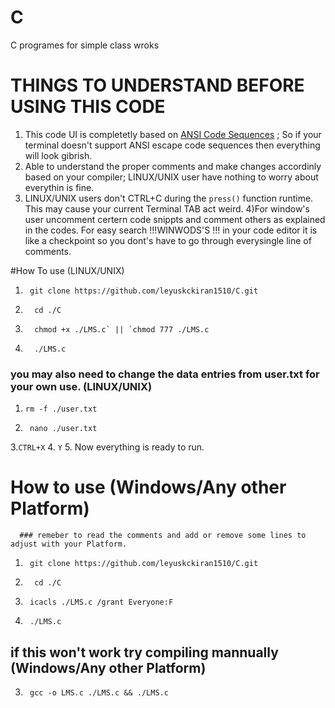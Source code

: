# C
C programes for simple class wroks

# THINGS TO UNDERSTAND BEFORE USING THIS CODE
1) This code UI is completetly based on [ANSI Code Sequences](https://en.wikipedia.org/wiki/ANSI_escape_code) ; So if your terminal doesn't support
ANSI escape code sequences then everything will look  gibrish.
2) Able to understand the proper comments and make changes accordinly based on your compiler; LINUX/UNIX user have nothing to worry about everythin is fine.
3) LINUX/UNIX users don't CTRL+C during the `press()` function runtime. This may cause your current Terminal TAB act weird.
4)For window's user uncomment certern code snippts and comment others as explained in the codes. For easy search
       !!!WINWODS'S !!!
in your code editor it is like a checkpoint so you dont's have to go through everysingle line of comments.

#How To use (LINUX/UNIX)
1.      git clone https://github.com/leyuskckiran1510/C.git
2.       cd ./C
3.       chmod +x ./LMS.c` || `chmod 777 ./LMS.c
4.       ./LMS.c

### you may also need to change the data entries from user.txt for your own use. (LINUX/UNIX)
1.     rm -f ./user.txt
2.      nano ./user.txt
3.`CTRL+X`
4. `Y`
5. Now everything is ready to run.


# How to use (Windows/Any other Platform)
      ### remeber to read the comments and add or remove some lines to adjust with your Platform.
1.      git clone https://github.com/leyuskckiran1510/C.git
2.       cd ./C
3.      icacls ./LMS.c /grant Everyone:F
4.      ./LMS.c

## if this won't work try compiling mannually (Windows/Any other Platform)
3.      gcc -o LMS.c ./LMS.c && ./LMS.c

